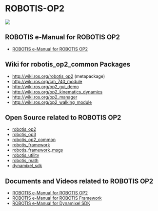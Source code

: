 # ROBOTIS-OP2
<img src="https://github.com/ROBOTIS-GIT/emanual/blob/master/assets/images/platform/op2/op2_product.jpg" />

## ROBOTIS e-Manual for ROBOTIS OP2
- [ROBOTIS e-Manual for ROBOTIS OP2](http://emanual.robotis.com/docs/en/platform/op2/getting_started/)

## Wiki for robotis_op2_common Packages
- http://wiki.ros.org/robotis_op2 (metapackage)
- http://wiki.ros.org/cm_740_module
- http://wiki.ros.org/op2_gui_demo
- http://wiki.ros.org/op2_kinematics_dynamics
- http://wiki.ros.org/op2_manager
- http://wiki.ros.org/op2_walking_module

## Open Source related to ROBOTIS OP2
- [robotis_op2](https://github.com/ROBOTIS-GIT/ROBOTIS-OP2)
- [robotis_op3](https://github.com/ROBOTIS-GIT/ROBOTIS-OP3)
- [robotis_op2_common](https://github.com/ROBOTIS-GIT/ROBOTIS-OP3-Common)
- [robotis_framework](https://github.com/ROBOTIS-GIT/ROBOTIS-Framework)
- [robotis_framework_msgs](https://github.com/ROBOTIS-GIT/ROBOTIS-Framework-msgs)
- [robotis_utility](https://github.com/ROBOTIS-GIT/ROBOTIS-Utility)
- [robotis_math](https://github.com/ROBOTIS-GIT/ROBOTIS-Math)
- [dynamixel_sdk](https://github.com/ROBOTIS-GIT/DynamixelSDK)

## Documents and Videos related to ROBOTIS OP2
- [ROBOTIS e-Manual for ROBOTIS OP2](http://emanual.robotis.com/docs/en/platform/op2/getting_started/)
- [ROBOTIS e-Manual for ROBOTIS Framework](http://emanual.robotis.com/docs/en/software/robotis_framework_packages/)
- [ROBOTIS e-Manual for Dynamixel SDK](http://emanual.robotis.com/docs/en/software/dynamixel/dynamixel_sdk/overview/)
